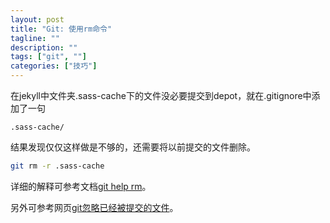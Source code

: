 ```yaml
---
layout: post
title: "Git: 使用rm命令"
tagline: ""
description: ""
tags: ["git", ""]
categories: ["技巧"]
---
```


在jekyll中文件夹.sass-cache下的文件没必要提交到depot，就在.gitignore中添加了一句

```
.sass-cache/
```

结果发现仅仅这样做是不够的，还需要将以前提交的文件删除。

```bash
git rm -r .sass-cache
```

详细的解释可参考文档[git help rm](http://linux.die.net/man/1/git-rm)。

另外可参考网页[git忽略已经被提交的文件](http://segmentfault.com/q/1010000000430426)。